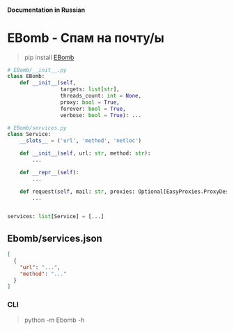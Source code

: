 #### Documentation in Russian

# EBomb - Спам на почту/ы

> pip install [EBomb](https://pypi.org/project/EBomb/)

```python
# EBomb/__init__.py
class EBomb:
    def __init__(self,
                 targets: list[str],
                 threads_count: int = None,
                 proxy: bool = True,
                 forever: bool = True,
                 verbose: bool = True): ...
```

```python
# EBomb/services.py
class Service:
    __slots__ = ('url', 'method', 'netloc')

    def __init__(self, url: str, method: str):
        ...

    def __repr__(self):
        ...

    def request(self, mail: str, proxies: Optional[EasyProxies.ProxyDescriptor] = None) -> Response:
        ...


services: list[Service] = [...]
```

## Ebomb/services.json

```json
[
  {
    "url": "...",
    "method": "..."
  }
]
```

### CLI

> python -m Ebomb -h
